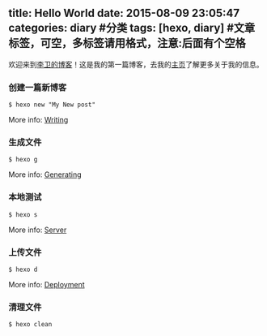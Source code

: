title: Hello World
date: 2015-08-09 23:05:47
categories: diary #分类
tags: [hexo, diary] #文章标签，可空，多标签请用格式，注意:后面有个空格
---
欢迎来到[李卫的博客](http://blog.yihouzenmeban.com/)！这是我的第一篇博客，去我的[主页](http://yihouzenmeban.com/)了解更多关于我的信息。

### 创建一篇新博客

```
$ hexo new "My New post"
```

More info: [Writing](http://hexo.io/docs/writing.html)

### 生成文件
```
$ hexo g
```

More info: [Generating](http://hexo.io/docs/generating.html)

### 本地测试
<!-- more -->
```
$ hexo s
```

More info: [Server](http://hexo.io/docs/server.html)

### 上传文件
```
$ hexo d
```

More info: [Deployment](http://hexo.io/docs/deployment.html)

### 清理文件
```
$ hexo clean
```
